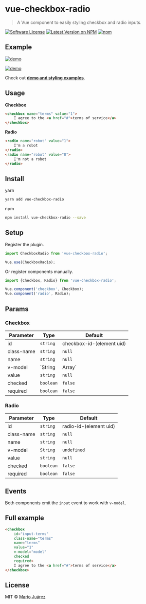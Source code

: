 # vue-checkbox-radio
> A Vue component to easily styling checkbox and radio inputs.

[![Software License](https://img.shields.io/badge/license-MIT-brightgreen.svg?style=flat-square)](LICENSE.md)
[![Latest Version on NPM](https://img.shields.io/npm/v/vue-checkbox-radio.svg?style=flat-square)](https://npmjs.com/package/vue-checkbox-radio)
[![npm](https://img.shields.io/npm/dt/vue-checkbox-radio.svg?style=flat-square)](https://www.npmjs.com/package/vue-checkbox-radio)

## Example

[![demo](https://raw.githubusercontent.com/mariomka/vue-checkbox-radio/master/docs/demo.gif)](http://mariomka.github.io/vue-checkbox-radio)

[![demo](https://raw.githubusercontent.com/mariomka/vue-checkbox-radio/master/docs/demo-switcher.gif)](http://mariomka.github.io/vue-checkbox-radio)

Check out **[demo and styling examples](http://mariomka.github.io/vue-checkbox-radio)**.

## Usage

**Checkbox**

```html
<checkbox name="terms" value="1">
	I agree to the <a href="#">terms of service</a>
</checkbox>
```

**Radio**

```html
<radio name="robot" value="1">
	I'm a robot
</radio>
<radio name="robot" value="0">
	I'm not a robot
</radio>
```

## Install

yarn

```bash
yarn add vue-checkbox-radio
```

npm


```bash
npm install vue-checkbox-radio --save
```

## Setup

Register the plugin.

```js
import CheckboxRadio from 'vue-checkbox-radio';

Vue.use(CheckboxRadio);
```

Or register components manually.

```js
import {Checkbox, Radio} from 'vue-checkbox-radio';

Vue.component('checkbox', Checkbox);
Vue.component('radio', Radio);
```

## Params

### Checkbox

Parameter | Type | Default
--------- | ---- | ------
id | `string` | checkbox-id-(element uid)
class-name | `string` | `null`
name | `string` | `null`
v-model | `String | Array` | `undefined`
value | `string` | `null`
checked | `boolean` | `false`
required | `boolean` | `false`

### Radio

Parameter | Type | Default
--------- | ---- | ------
id | `string` | radio-id-(element uid)
class-name | `string` | `null`
name | `string` | `null`
v-model | `String` | `undefined`
value | `string` | `null`
checked | `boolean` | `false`
required | `boolean` | `false`

## Events

Both components emit the `input` event to work with `v-model`.

## Full example

```html
<checkbox
    id="input-terms"
    class-name="terms"
    name="terms"
    value="1"
    v-model="model"
    checked
    required>
    I agree to the <a href="#">terms of service</a>
</checkbox>
```

## License

MIT © [Mario Juárez](https://github.com/mariomka)
